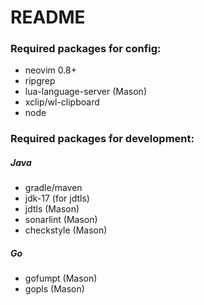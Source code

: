 # README
### Required packages for config:
* neovim 0.8+
* ripgrep
* lua-language-server (Mason)
* xclip/wl-clipboard
* node

### Required packages for development:
##### Java
* gradle/maven
* jdk-17 (for jdtls)
* jdtls (Mason)
* sonarlint (Mason)
* checkstyle (Mason)
##### Go
* gofumpt (Mason)
* gopls (Mason)
